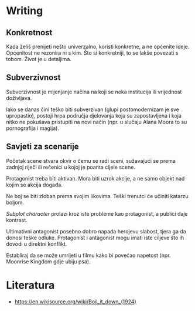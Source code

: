 # Writing

## Konkretnost

Kada želiš prenijeti nešto univerzalno, koristi konkretne, a ne općenite ideje. Općenitost ne rezonira ni s kim. Što si konkretniji, to se lakše povezati s tobom. Život je u detaljima.

## Subverzivnost

Subverzivnost je mijenjanje načina na koji se neka institucija ili vrijednost doživljava.

Iako se danas čini teško biti subverzivan (glupi postomodernizam je sve upropastio), postoji hrpa područja djelovanja koja su zapostavljena i koja nitko ne pokušava pristupiti na novi način (npr. u slučaju Alana Moora to su pornografija i magija).

## Savjeti za scenarije

Početak scene stvara okvir o čemu se radi sceni, sužavajući se prema zadnjoj riječi ili rečenici u kojoj je poanta cijele scene.

Protagonist treba biti aktivan. Mora biti uzrok akcije, a ne samo objekt nad kojim se akcija događa.

Ne boj se biti zloban prema svojim likovima. Teški trenutci će učiniti katarzu boljom.

*Subplot character* prolazi kroz iste probleme kao protagonist, a publici daje kontrast.

Ultimativni antagonist posebno dobro napada herojevu slabost, tjera ga da donosi teške odluke. Protagonist i antagonist mogu imati iste ciljeve što ih dovodi u direktni konflikt.

Establiraj da se može umrijeti u filmu kako bi povećao napetost (npr. Moonrise Kingdom gdje ubiju psa).

# Literatura

* https://en.wikisource.org/wiki/Boil_it_down_(1924)
